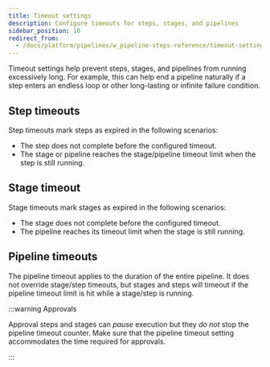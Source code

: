 ```yaml
---
title: Timeout settings
description: Configure timeouts for steps, stages, and pipelines
sidebar_position: 10
redirect_from:
  - /docs/platform/pipelines/w_pipeline-steps-reference/timeout-settings
---
```


Timeout settings help prevent steps, stages, and pipelines from running excessively long. For example, this can help end a pipeline naturally if a step enters an endless loop or other long-lasting or infinite failure condition.

## Step timeouts

Step timeouts mark steps as expired in the following scenarios:

* The step does not complete before the configured timeout.
* The stage or pipeline reaches the stage/pipeline timeout limit when the step is still running.

## Stage timeout

Stage timeouts mark stages as expired in the following scenarios:

* The stage does not complete before the configured timeout.
* The pipeline reaches its timeout limit when the stage is still running.

## Pipeline timeouts

The pipeline timeout applies to the duration of the entire pipeline. It does not override stage/step timeouts, but stages and steps will timeout if the pipeline timeout limit is hit while a stage/step is running.

:::warning Approvals

Approval steps and stages can *pause* execution but they *do not* stop the pipeline timeout counter. Make sure that the pipeline timeout setting accommodates the time required for approvals.

:::
